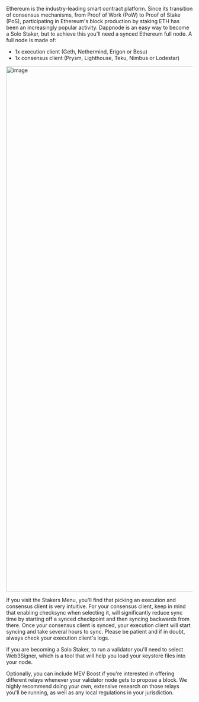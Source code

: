 Ethereum is the industry-leading smart contract platform. Since its transition of consensus mechanisms, from Proof of Work (PoW) to Proof of Stake (PoS), participating in Ethereum's block production by staking ETH has been an increasingly popular activity. Dappnode is an easy way to become a Solo Staker, but to achieve this you'll need a synced Ethereum full node. A full node is made of:
- 1x execution client (Geth, Nethermind, Erigon or Besu)
- 1x consensus client (Prysm, Lighthouse, Teku, Nimbus or Lodestar)
<img width="1414" alt="image" src="https://github.com/dappnode/DAppNodeDocs/assets/75956027/3f47403f-025f-4800-ae83-7b07c753fa4c">

If you visit the Stakers Menu, you'll find that picking an execution and consensus client is very intuitive. For your consensus client, keep in mind that enabling checksync when selecting it, will significantly reduce sync time by starting off a synced checkpoint and then syncing backwards from there. Once your consensus client is synced, your execution client will start syncing and take several hours to sync. Please be patient and if in doubt, always check your execution client's logs.

If you are becoming a Solo Staker, to run a validator you'll need to select Web3Signer, which is a tool that will help you load your keystore files into your node.

Optionally, you can include MEV Boost if you're interested in offering different relays whenever your validator node gets to propose a block. We highly recommend doing your own, extensive research on those relays you'll be running, as well as any local regulations in your jurisdiction.
